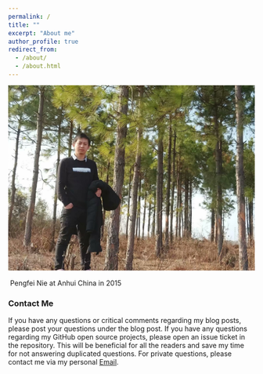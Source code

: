 ```yaml
---
permalink: /
title: ""
excerpt: "About me"
author_profile: true
redirect_from: 
  - /about/
  - /about.html
---
```


![myhead](../images/myhead.jpg)

​                                                       Pengfei Nie at Anhui China in 2015

### Contact Me

If you have any questions or critical comments regarding my blog posts, please post your questions under the blog post. If you have any questions regarding my GitHub open source projects, please open an issue ticket in the repository. This will be beneficial for all the readers and save my time for not answering duplicated questions. For private questions, please contact me via my personal [Email](mailto:pfnie@outlook.com).
